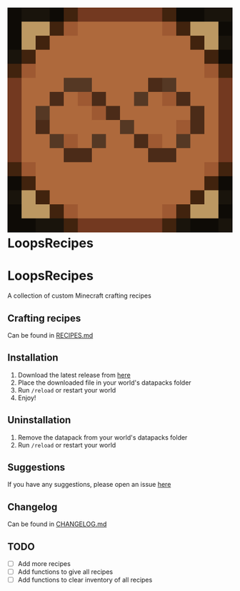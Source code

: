 <!-- ICON -->

# ![LoopsRecipes](images/icon/icon.png) LoopsRecipes

# LoopsRecipes

A collection of custom Minecraft crafting recipes

## Crafting recipes

Can be found in [RECIPES.md](RECIPES.md)

## Installation

1. Download the latest release from [here](https://github.com/Loopios7/LoopsRecipes/releases/latest)
2. Place the downloaded file in your world's datapacks folder
3. Run `/reload` or restart your world
4. Enjoy!
<!-- 5. (Optional) Run `/function loops:recipes` to get all recipes in your inventory
6. (Optional) Run `/function loops:recipes/clear` to clear your inventory of all recipes -->

## Uninstallation

<!-- 1. Run `/function loops:recipes/clear` to clear your inventory of all recipes -->

1. Remove the datapack from your world's datapacks folder
2. Run `/reload` or restart your world

## Suggestions

If you have any suggestions, please open an issue [here](https://github.com/Loopios7/LoopsRecipes/issues/new/choose)

## Changelog

Can be found in [CHANGELOG.md](CHANGELOG.md)

## TODO

- [ ] Add more recipes
- [ ] Add functions to give all recipes
- [ ] Add functions to clear inventory of all recipes
